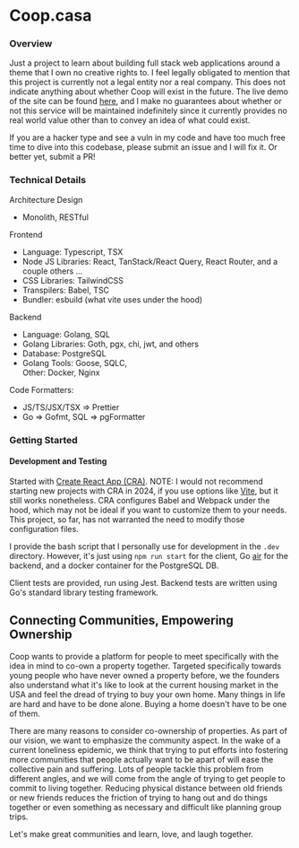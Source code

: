 # Coop.casa

### Overview

Just a project to learn about building full stack web applications around a theme that I own no creative rights to. I feel legally obligated to mention
that this project is currently not a legal entity nor a real company. This does not indicate anything about
whether Coop will exist in the future. The live demo of the site can be found [here](https://coop.casa/), and I make no guarantees
about whether or not this service will be maintained indefinitely since it currently provides no real world value other than
to convey an idea of what could exist.

If you are a hacker type and see a vuln in my code and have too much free time to dive into this codebase, please submit an issue and I will fix it. Or better
yet, submit a PR!

### Technical Details

Architecture Design

- Monolith, RESTful

Frontend

- Language: Typescript, TSX <br>
- Node JS Libraries: React, TanStack/React Query, React Router, and a couple others ... <br>
- CSS Libraries: TailwindCSS
- Transpilers: Babel, TSC
- Bundler: esbuild (what vite uses under the hood)

Backend

- Language: Golang, SQL <br>
- Golang Libraries: Goth, pgx, chi, jwt, and others <br>
- Database: PostgreSQL <br>
- Golang Tools: Goose, SQLC, <br>
  Other: Docker, Nginx <br>

Code Formatters:

- JS/TS/JSX/TSX => Prettier <br>
- Go => Gofmt, SQL => pgFormatter

### Getting Started

#### Development and Testing

Started with [Create React App (CRA)](https://create-react-app.dev). NOTE: I would not recommend starting new projects with CRA in 2024, if you
use options like [Vite](https://vitejs.dev/), but it still works nonetheless.
CRA configures Babel and Webpack under the hood, which may not be ideal if you want to customize them to your needs.
This project, so far, has not warranted the need to modify those configuration files.

I provide the bash script that I personally use for development in the `.dev` directory. However, it's just using `npm run start` for the client,
Go [air](https://github.com/air-verse/air) for the backend, and a docker container for the PostgreSQL DB.

Client tests are provided, run using Jest.
Backend tests are written using Go's standard library testing framework.

## Connecting Communities, Empowering Ownership

Coop wants to provide a platform for people to meet specifically with the idea in mind to
co-own a property together. Targeted specifically towards young people
who have never owned a property before, we the founders also understand what it's like to
look at the current housing market in the USA and feel the dread of trying to buy your own home.
Many things in life are hard and have to be done alone. Buying a home doesn't have to be one of them.

There are many reasons to consider co-ownership of properties. As part of our vision, we want
to emphasize the community aspect. In the wake of a current loneliness epidemic, we think
that trying to put efforts into fostering more communities that people actually want to be apart of
will ease the collective pain and suffering. Lots of people tackle this problem from different angles, and
we will come from the angle of trying to get people to commit to living together. Reducing physical distance
between old friends or new friends reduces the friction of trying to hang out and do things together or
even something as necessary and difficult like planning group trips.

Let's make great communities and learn, love, and laugh together.

